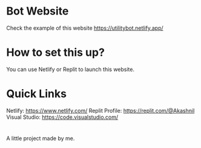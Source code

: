 # Bot Website
 Check the example of this website https://utilitybot.netlify.app/
# How to set this up?
You can use Netlify or Replit to launch this website.
# Quick Links
Netlify: https://www.netlify.com/
Replit Profile: https://replit.com/@Akashnil
Visual Studio: https://code.visualstudio.com/
# 
A little project made by me.
